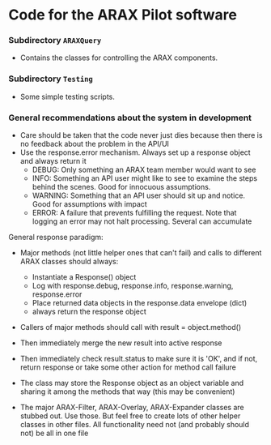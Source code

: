 # Code for the ARAX Pilot software 

### Subdirectory `ARAXQuery`

- Contains the classes for controlling the ARAX components.

### Subdirectory `Testing`

- Some simple testing scripts.

### General recommendations about the system in development

- Care should be taken that the code never just dies because then there is no feedback about the problem in the API/UI
- Use the response.error mechanism. Always set up a response object and always return it
    - DEBUG: Only something an ARAX team member would want to see
    - INFO: Something an API user might like to see to examine the steps behind the scenes. Good for innocuous assumptions.
    - WARNING: Something that an API user should sit up and notice. Good for assumptions with impact
    - ERROR: A failure that prevents fulfilling the request. Note that logging an error may not halt processing. Several can accumulate

General response paradigm:
- Major methods (not little helper ones that can't fail) and calls to different ARAX classes should always:
	- Instantiate a Response() object
	- Log with response.debug, response.info, response.warning, response.error
	- Place returned data objects in the response.data envelope (dict)
	- always return the response object
- Callers of major methods should call with result = object.method()
- Then immediately merge the new result into active response
- Then immediately check result.status to make sure it is 'OK', and if not, return response or take some other action for method call failure

- The class may store the Response object as an object variable and sharing it among the methods that way (this may be convenient)

- The major ARAX-Filter, ARAX-Overlay, ARAX-Expander classes are stubbed out. Use those. But feel free to create lots of
  other helper classes in other files. All functionality need not (and probably should not) be all in one file

